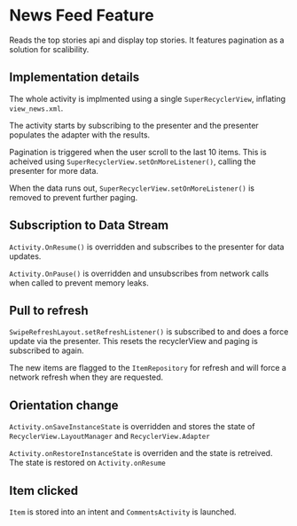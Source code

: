 # News Feed Feature
Reads the top stories api and display top stories. It features pagination as a solution for scalibility.

## Implementation details
The whole activity is implmented using a single `SuperRecyclerView`, inflating `view_news.xml`.

The activity starts by subscribing to the presenter and the presenter populates the adapter with the results.

Pagination is triggered when the user scroll to the last 10 items. This is acheived using `SuperRecyclerView.setOnMoreListener()`, calling the presenter for more data. 

When the data runs out, `SuperRecyclerView.setOnMoreListener()` is removed to prevent further paging.

## Subscription to Data Stream
`Activity.OnResume()` is overridden and subscribes to the presenter for data updates.

`Activity.OnPause()` is overridden and unsubscribes from network calls when called to prevent memory leaks.

## Pull to refresh
`SwipeRefreshLayout.setRefreshListener()` is subscribed to and does a force update via the presenter. This resets the recyclerView and paging is subscribed to again.

The new items are flagged to the `ItemRepository` for refresh and will force a network refresh when they are requested.

## Orientation change
`Activity.onSaveInstanceState` is overridden and stores the state of `RecyclerView.LayoutManager` and `RecyclerView.Adapter`

`Activity.onRestoreInstanceState` is overriden and the state is retreived. The state is restored on `Activity.onResume`

## Item clicked
`Item` is stored into an intent and `CommentsActivity` is launched.
